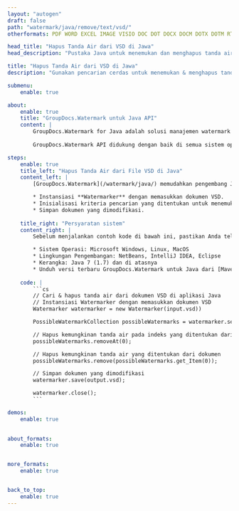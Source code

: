 ```yaml
---
layout: "autogen"
draft: false
path: "watermark/java/remove/text/vsd/"
otherformats: PDF WORD EXCEL IMAGE VISIO DOC DOT DOCX DOCM DOTX DOTM RTF TXT XLSX XLSM XLTM XLT XLTX XLS XLSB XLAM SXC PPTX PPTM PPSX PPSM POTM POT POTX PPT PPS ODT BMP GIF JPEG JP2 PNG TIFF WEBP VDX VSDX VSTX VSX VSSX VSDM VSSM VSTM VTX VDW VSS VST

head_title: "Hapus Tanda Air dari VSD di Jawa"
head_description: "Pustaka Java untuk menemukan dan menghapus tanda air dari dokumen VSD menggunakan pencarian cerdas dalam aplikasi Java menggunakan GroupDocs.API Watermark untuk Java."

title: "Hapus Tanda Air dari VSD di Jawa"
description: "Gunakan pencarian cerdas untuk menemukan & menghapus tanda air dari dokumen VSD dengan pemformatan teks dari dalam aplikasi Java & J2SE. Tentukan kriteria pencarian untuk mencari & menghapus tanda air berdasarkan nama font tertentu, warna, ukuran dan properti lain yang cocok."

submenu:
    enable: true

about:
    enable: true
    title: "GroupDocs.Watermark untuk Java API"
    content: |
        GroupDocs.Watermark for Java adalah solusi manajemen watermark lengkap untuk aplikasi Java. Pengembang dapat dengan cepat melakukan operasi manipulasi tanda air seperti; tambahkan, edit, cari, dan hapus berbagai jenis tanda air dari dalam dokumen semua format file populer. Mendukung bekerja dengan teks dan tanda air gambar dalam berbagai dokumen termasuk PDF, Microsoft Word, Excel, PowerPoint, Visio, Email dan format gambar.
        
        GroupDocs.Watermark API didukung dengan baik di semua sistem operasi utama dan versi Java termasuk J2SE 7.0 (1.7), J2SE 8.0 (1.8) dan Java 10.

steps:
    enable: true
    title_left: "Hapus Tanda Air dari File VSD di Java"
    content_left: |
        [GroupDocs.Watermark](/watermark/java/) memudahkan pengembang Java untuk mencari dan menghapus tanda air dengan pemformatan teks dari aplikasi mereka dengan menerapkan beberapa langkah mudah.

        * Instansiasi **Watermarker** dengan memasukkan dokumen VSD.
        * Inisialisasi kriteria pencarian yang ditentukan untuk menemukan & menghapus tanda air.
        * Simpan dokumen yang dimodifikasi.
        
    title_right: "Persyaratan sistem"
    content_right: |
        Sebelum menjalankan contoh kode di bawah ini, pastikan Anda telah menginstal prasyarat berikut di sistem Anda.

        * Sistem Operasi: Microsoft Windows, Linux, MacOS
        * Lingkungan Pengembangan: NetBeans, IntelliJ IDEA, Eclipse
        * Kerangka: Java 7 (1.7) dan di atasnya
        * Unduh versi terbaru GroupDocs.Watermark untuk Java dari [Maven](https://repository.groupdocs.com/webapp/#/artifacts/browse/tree/General/repo/com/groupdocs/groupdocs-watermark)
        
    code: |
        ```cs
        // Cari & hapus tanda air dari dokumen VSD di aplikasi Java
        // Instansiasi Watermarker dengan memasukkan dokumen VSD
        Watermarker watermarker = new Watermarker(input.vsd))

        PossibleWatermarkCollection possibleWatermarks = watermarker.search();

        // Hapus kemungkinan tanda air pada indeks yang ditentukan dari dokumen
        possibleWatermarks.removeAt(0);

        // Hapus kemungkinan tanda air yang ditentukan dari dokumen
        possibleWatermarks.remove(possibleWatermarks.get_Item(0));

        // Simpan dokumen yang dimodifikasi
        watermarker.save(output.vsd);

        watermarker.close();
        ```        

demos:
    enable: true
        

about_formats:
    enable: true


more_formats:
    enable: true


back_to_top:
    enable: true
---
```

